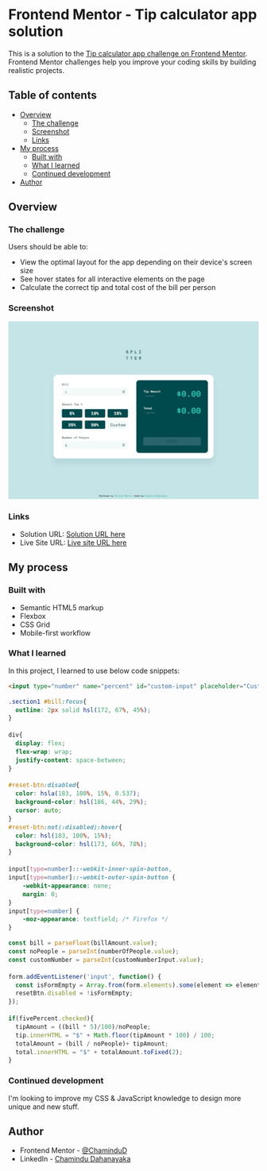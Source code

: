 # Frontend Mentor - Tip calculator app solution

This is a solution to the [Tip calculator app challenge on Frontend Mentor](https://www.frontendmentor.io/challenges/tip-calculator-app-ugJNGbJUX). Frontend Mentor challenges help you improve your coding skills by building realistic projects.

## Table of contents

- [Overview](#overview)
  - [The challenge](#the-challenge)
  - [Screenshot](#screenshot)
  - [Links](#links)
- [My process](#my-process)
  - [Built with](#built-with)
  - [What I learned](#what-i-learned)
  - [Continued development](#continued-development)
- [Author](#author)

## Overview

### The challenge

Users should be able to:

- View the optimal layout for the app depending on their device's screen size
- See hover states for all interactive elements on the page
- Calculate the correct tip and total cost of the bill per person

### Screenshot

![](./screenshot.jpeg)

### Links

- Solution URL: [Solution URL here](https://www.frontendmentor.io/solutions/responsive-tip-calculator-app-using-mobilefirst-workflow-eoKyhuTuPT)
- Live Site URL: [Live site URL here](https://chamindud.github.io/Tip-calculator-app/)

## My process

### Built with

- Semantic HTML5 markup
- Flexbox
- CSS Grid
- Mobile-first workflow

### What I learned

In this project, I learned to use below code snippets:

```html
<input type="number" name="percent" id="custom-input" placeholder="Custom" min="1" max="99" maxlength="2">
```
```css
.section1 #bill:focus{
  outline: 2px solid hsl(172, 67%, 45%);
}

div{
  display: flex;
  flex-wrap: wrap;
  justify-content: space-between;
}

#reset-btn:disabled{
  color: hsla(183, 100%, 15%, 0.537);
  background-color: hsl(186, 44%, 29%);
  cursor: auto;
}
#reset-btn:not(:disabled):hover{
  color: hsl(183, 100%, 15%);
  background-color: hsl(173, 66%, 78%);
}

input[type=number]::-webkit-inner-spin-button,
input[type=number]::-webkit-outer-spin-button {
    -webkit-appearance: none;
    margin: 0;
}
input[type=number] {
    -moz-appearance: textfield; /* Firefox */
}
```
```js
const bill = parseFloat(billAmount.value);
const noPeople = parseInt(numberOfPeople.value);
const customNumber = parseInt(customNumberInput.value);

form.addEventListener('input', function() {
  const isFormEmpty = Array.from(form.elements).some(element => element.value !== '');
  resetBtn.disabled = !isFormEmpty;
});

if(fivePercent.checked){
  tipAmount = ((bill * 5)/100)/noPeople;
  tip.innerHTML = "$" + Math.floor(tipAmount * 100) / 100;
  totalAmount = (bill / noPeople)+ tipAmount;
  total.innerHTML = "$" + totalAmount.toFixed(2);
}
```

### Continued development

I'm looking to improve my CSS & JavaScript knowledge to design more unique and new stuff.

## Author

- Frontend Mentor - [@ChaminduD](https://www.frontendmentor.io/profile/ChaminduD)
- LinkedIn - [Chamindu Dahanayaka](https://www.linkedin.com/in/chamindudahanayaka/)